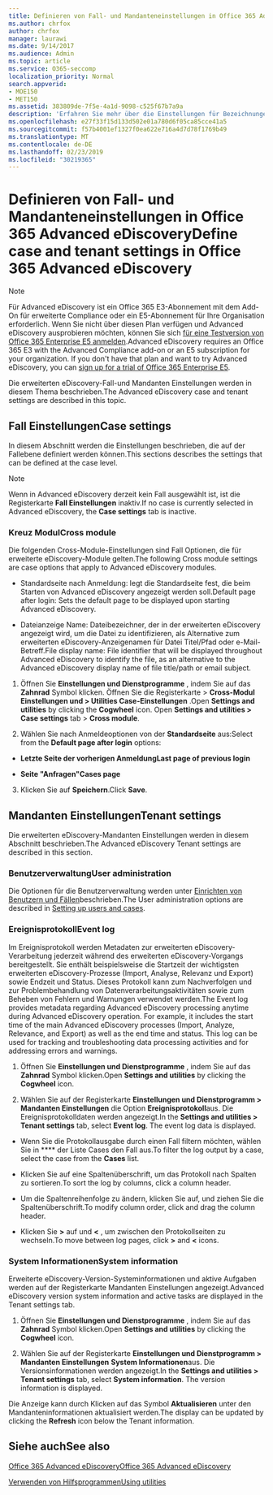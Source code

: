 ```yaml
---
title: Definieren von Fall- und Mandanteneinstellungen in Office 365 Advanced eDiscovery
ms.author: chrfox
author: chrfox
manager: laurawi
ms.date: 9/14/2017
ms.audience: Admin
ms.topic: article
ms.service: O365-seccomp
localization_priority: Normal
search.appverid:
- MOE150
- MET150
ms.assetid: 383809de-7f5e-4a1d-9098-c525f67b7a9a
description: 'Erfahren Sie mehr über die Einstellungen für Bezeichnungen, Cross-Module und Mandanten, die Sie auf der Fallebene in Office 365 Advanced eDiscovery definieren können.  '
ms.openlocfilehash: e27f33f15d133d502e01a780d6f05ca85cce41a5
ms.sourcegitcommit: f57b4001ef1327f0ea622e716a4d7d78f1769b49
ms.translationtype: MT
ms.contentlocale: de-DE
ms.lasthandoff: 02/23/2019
ms.locfileid: "30219365"
---
```

# <a name="define-case-and-tenant-settings-in-office-365-advanced-ediscovery"></a><span data-ttu-id="452dc-103">Definieren von Fall- und Mandanteneinstellungen in Office 365 Advanced eDiscovery</span><span class="sxs-lookup"><span data-stu-id="452dc-103">Define case and tenant settings in Office 365 Advanced eDiscovery</span></span>

> [!NOTE]
> <span data-ttu-id="452dc-p101">Für Advanced eDiscovery ist ein Office 365 E3-Abonnement mit dem Add-On für erweiterte Compliance oder ein E5-Abonnement für Ihre Organisation erforderlich. Wenn Sie nicht über diesen Plan verfügen und Advanced eDiscovery ausprobieren möchten, können Sie sich [für eine Testversion von Office 365 Enterprise E5 anmelden](https://go.microsoft.com/fwlink/p/?LinkID=698279).</span><span class="sxs-lookup"><span data-stu-id="452dc-p101">Advanced eDiscovery requires an Office 365 E3 with the Advanced Compliance add-on or an E5 subscription for your organization. If you don't have that plan and want to try Advanced eDiscovery, you can [sign up for a trial of Office 365 Enterprise E5](https://go.microsoft.com/fwlink/p/?LinkID=698279).</span></span> 
  
<span data-ttu-id="452dc-106">Die erweiterten eDiscovery-Fall-und Mandanten Einstellungen werden in diesem Thema beschrieben.</span><span class="sxs-lookup"><span data-stu-id="452dc-106">The Advanced eDiscovery case and tenant settings are described in this topic.</span></span>
  
## <a name="case-settings"></a><span data-ttu-id="452dc-107">Fall Einstellungen</span><span class="sxs-lookup"><span data-stu-id="452dc-107">Case settings</span></span>

<span data-ttu-id="452dc-108">In diesem Abschnitt werden die Einstellungen beschrieben, die auf der Fallebene definiert werden können.</span><span class="sxs-lookup"><span data-stu-id="452dc-108">This sections describes the settings that can be defined at the case level.</span></span>
  
> [!NOTE]
> <span data-ttu-id="452dc-109">Wenn in Advanced eDiscovery derzeit kein Fall ausgewählt ist, ist die Registerkarte **Fall Einstellungen** inaktiv.</span><span class="sxs-lookup"><span data-stu-id="452dc-109">If no case is currently selected in Advanced eDiscovery, the **Case settings** tab is inactive.</span></span> 
  
### <a name="cross-module"></a><span data-ttu-id="452dc-110">Kreuz Modul</span><span class="sxs-lookup"><span data-stu-id="452dc-110">Cross module</span></span>

<span data-ttu-id="452dc-111">Die folgenden Cross-Module-Einstellungen sind Fall Optionen, die für erweiterte eDiscovery-Module gelten.</span><span class="sxs-lookup"><span data-stu-id="452dc-111">The following Cross module settings are case options that apply to Advanced eDiscovery modules.</span></span>
  
- <span data-ttu-id="452dc-112">Standardseite nach Anmeldung: legt die Standardseite fest, die beim Starten von Advanced eDiscovery angezeigt werden soll.</span><span class="sxs-lookup"><span data-stu-id="452dc-112">Default page after login: Sets the default page to be displayed upon starting Advanced eDiscovery.</span></span>
    
- <span data-ttu-id="452dc-113">Dateianzeige Name: Dateibezeichner, der in der erweiterten eDiscovery angezeigt wird, um die Datei zu identifizieren, als Alternative zum erweiterten eDiscovery-Anzeigenamen für Datei Titel/Pfad oder e-Mail-Betreff.</span><span class="sxs-lookup"><span data-stu-id="452dc-113">File display name: File identifier that will be displayed throughout Advanced eDiscovery to identify the file, as an alternative to the Advanced eDiscovery display name of file title/path or email subject.</span></span>
    
1. <span data-ttu-id="452dc-p102">Öffnen Sie **Einstellungen und Dienstprogramme** , indem Sie auf das **Zahnrad** Symbol klicken. Öffnen Sie die Registerkarte \> **Cross-Modul** **Einstellungen und \> Utilities Case-Einstellungen** .</span><span class="sxs-lookup"><span data-stu-id="452dc-p102">Open **Settings and utilities** by clicking the **Cogwheel** icon. Open **Settings and utilities \> Case settings** tab \> **Cross module**.</span></span> 
    
2. <span data-ttu-id="452dc-116">Wählen Sie nach Anmeldeoptionen von der **Standardseite** aus:</span><span class="sxs-lookup"><span data-stu-id="452dc-116">Select from the **Default page after login** options:</span></span> 
    
  - <span data-ttu-id="452dc-117">**Letzte Seite der vorherigen Anmeldung**</span><span class="sxs-lookup"><span data-stu-id="452dc-117">**Last page of previous login**</span></span>
    
  - <span data-ttu-id="452dc-118">**Seite "Anfragen"**</span><span class="sxs-lookup"><span data-stu-id="452dc-118">**Cases page**</span></span>
    
3. <span data-ttu-id="452dc-119">Klicken Sie auf **Speichern**.</span><span class="sxs-lookup"><span data-stu-id="452dc-119">Click **Save**.</span></span>
    
## <a name="tenant-settings"></a><span data-ttu-id="452dc-120">Mandanten Einstellungen</span><span class="sxs-lookup"><span data-stu-id="452dc-120">Tenant settings</span></span>

<span data-ttu-id="452dc-121">Die erweiterten eDiscovery-Mandanten Einstellungen werden in diesem Abschnitt beschrieben.</span><span class="sxs-lookup"><span data-stu-id="452dc-121">The Advanced eDiscovery Tenant settings are described in this section.</span></span>
  
### <a name="user-administration"></a><span data-ttu-id="452dc-122">Benutzerverwaltung</span><span class="sxs-lookup"><span data-stu-id="452dc-122">User administration</span></span>

<span data-ttu-id="452dc-123">Die Optionen für die Benutzerverwaltung werden unter [Einrichten von Benutzern und Fällen](set-up-users-and-cases-in-advanced-ediscovery.md)beschrieben.</span><span class="sxs-lookup"><span data-stu-id="452dc-123">The User administration options are described in [Setting up users and cases](set-up-users-and-cases-in-advanced-ediscovery.md).</span></span>
  
### <a name="event-log"></a><span data-ttu-id="452dc-124">Ereignisprotokoll</span><span class="sxs-lookup"><span data-stu-id="452dc-124">Event log</span></span>

<span data-ttu-id="452dc-p103">Im Ereignisprotokoll werden Metadaten zur erweiterten eDiscovery-Verarbeitung jederzeit während des erweiterten eDiscovery-Vorgangs bereitgestellt. Sie enthält beispielsweise die Startzeit der wichtigsten erweiterten eDiscovery-Prozesse (Import, Analyse, Relevanz und Export) sowie Endzeit und Status. Dieses Protokoll kann zum Nachverfolgen und zur Problembehandlung von Datenverarbeitungsaktivitäten sowie zum Beheben von Fehlern und Warnungen verwendet werden.</span><span class="sxs-lookup"><span data-stu-id="452dc-p103">The Event log provides metadata regarding Advanced eDiscovery processing anytime during Advanced eDiscovery operation. For example, it includes the start time of the main Advanced eDiscovery processes (Import, Analyze, Relevance, and Export) as well as the end time and status. This log can be used for tracking and troubleshooting data processing activities and for addressing errors and warnings.</span></span>
  
1. <span data-ttu-id="452dc-128">Öffnen Sie **Einstellungen und Dienstprogramme** , indem Sie auf das **Zahnrad** Symbol klicken.</span><span class="sxs-lookup"><span data-stu-id="452dc-128">Open **Settings and utilities** by clicking the **Cogwheel** icon.</span></span> 
    
2. <span data-ttu-id="452dc-p104">Wählen Sie auf der Registerkarte **Einstellungen und Dienstprogramm \> Mandanten Einstellungen** die Option **Ereignisprotokoll**aus. Die Ereignisprotokolldaten werden angezeigt.</span><span class="sxs-lookup"><span data-stu-id="452dc-p104">In the **Settings and utilities \> Tenant settings** tab, select **Event log**. The event log data is displayed.</span></span>
    
  - <span data-ttu-id="452dc-131">Wenn Sie die Protokollausgabe durch einen Fall filtern möchten, wählen Sie in \*\*\*\* der Liste Cases den Fall aus.</span><span class="sxs-lookup"><span data-stu-id="452dc-131">To filter the log output by a case, select the case from the **Cases** list.</span></span> 
    
  - <span data-ttu-id="452dc-132">Klicken Sie auf eine Spaltenüberschrift, um das Protokoll nach Spalten zu sortieren.</span><span class="sxs-lookup"><span data-stu-id="452dc-132">To sort the log by columns, click a column header.</span></span> 
    
  - <span data-ttu-id="452dc-133">Um die Spaltenreihenfolge zu ändern, klicken Sie auf, und ziehen Sie die Spaltenüberschrift.</span><span class="sxs-lookup"><span data-stu-id="452dc-133">To modify column order, click and drag the column header.</span></span>
    
  - <span data-ttu-id="452dc-134">Klicken Sie **\>** auf und **\<** , um zwischen den Protokollseiten zu wechseln.</span><span class="sxs-lookup"><span data-stu-id="452dc-134">To move between log pages, click **\>** and **\<** icons.</span></span> 
    
### <a name="system-information"></a><span data-ttu-id="452dc-135">System Informationen</span><span class="sxs-lookup"><span data-stu-id="452dc-135">System information</span></span>

<span data-ttu-id="452dc-136">Erweiterte eDiscovery-Version-Systeminformationen und aktive Aufgaben werden auf der Registerkarte Mandanten Einstellungen angezeigt.</span><span class="sxs-lookup"><span data-stu-id="452dc-136">Advanced eDiscovery version system information and active tasks are displayed in the Tenant settings tab.</span></span>
  
1. <span data-ttu-id="452dc-137">Öffnen Sie **Einstellungen und Dienstprogramme** , indem Sie auf das **Zahnrad** Symbol klicken.</span><span class="sxs-lookup"><span data-stu-id="452dc-137">Open **Settings and utilities** by clicking the **Cogwheel** icon.</span></span> 
    
2. <span data-ttu-id="452dc-p105">Wählen Sie auf der Registerkarte **Einstellungen und Dienstprogramm \> Mandanten Einstellungen** **System Informationen**aus. Die Versionsinformationen werden angezeigt.</span><span class="sxs-lookup"><span data-stu-id="452dc-p105">In the **Settings and utilities \> Tenant settings** tab, select **System information**. The version information is displayed.</span></span>
    
<span data-ttu-id="452dc-140">Die Anzeige kann durch Klicken auf das Symbol **Aktualisieren** unter den Mandanteninformationen aktualisiert werden.</span><span class="sxs-lookup"><span data-stu-id="452dc-140">The display can be updated by clicking the **Refresh** icon below the Tenant information.</span></span> 
  
## <a name="see-also"></a><span data-ttu-id="452dc-141">Siehe auch</span><span class="sxs-lookup"><span data-stu-id="452dc-141">See also</span></span>

[<span data-ttu-id="452dc-142">Office 365 Advanced eDiscovery</span><span class="sxs-lookup"><span data-stu-id="452dc-142">Office 365 Advanced eDiscovery</span></span>](office-365-advanced-ediscovery.md)
  
[<span data-ttu-id="452dc-143">Verwenden von Hilfsprogrammen</span><span class="sxs-lookup"><span data-stu-id="452dc-143">Using utilities</span></span>](use-advanced-ediscovery-utilities.md)

